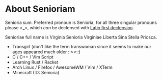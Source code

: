 # About Senioriam

Senioria sum. Preferred pronoun is Senioria, for all three singular pronouns please &gt;\_&lt;,
which *can* be declensed with [Latin first declension](https://en.wiktionary.org/wiki/Appendix:Latin_first_declension).

Senioriae full name is Virginia Senioria Virginiae Liberta Sina Stella Priosca.

- Transgirl (don't like the term transwoman since it seems to make our ages appeared much older ::&gt;&lt;::)
- C / C++ / Vim Script
- Learning Rust / Racket
- Arch Linux / Firefox / AwesomeWM / Vim / XTerm
- Minecraft (ID: Senioria)

